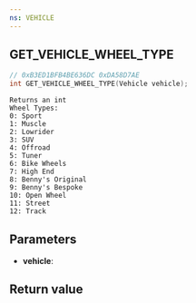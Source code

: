 ```yaml
---
ns: VEHICLE
---
```

## GET_VEHICLE_WHEEL_TYPE

```c
// 0xB3ED1BFB4BE636DC 0xDA58D7AE
int GET_VEHICLE_WHEEL_TYPE(Vehicle vehicle);
```

```
Returns an int
Wheel Types:
0: Sport
1: Muscle
2: Lowrider
3: SUV
4: Offroad
5: Tuner
6: Bike Wheels
7: High End
8: Benny's Original
9: Benny's Bespoke
10: Open Wheel
11: Street
12: Track
```

## Parameters
* **vehicle**:

## Return value
